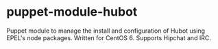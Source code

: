 puppet-module-hubot
===================

Puppet module to manage the install and configuration of Hubot using EPEL's node packages. Written for CentOS 6. Supports Hipchat and IRC.
